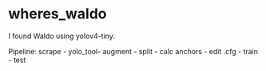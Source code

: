 # wheres_waldo

I found Waldo using yolov4-tiny.

Pipeline:
scrape - yolo_tool- augment - split - calc anchors - edit .cfg - train - test

